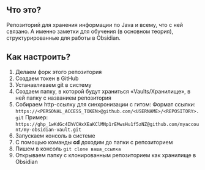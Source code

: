 ## Что это?
Репозиторий для хранения информации по Java и всему, что с ней связано. А именно заметки для обучения (в основном теория), структурированные для работы в Obsidian.

## Как настроить?
1. Делаем форк этого репозитория
2. Создаем токен в GitHub
3. Устанавливаем git в систему
4. Создаем папку, в которой будут храниться «Vaults/Хранилище», в ней папку с названием репозитория
5. Собираем http-ссылку для синхронизации с гитом:
	Формат ссылки:
	`https://<PERSONAL_ACCESS_TOKEN>@github.com/<USERNAME>/<REPOSITORY>.git`
	Пример:
	`https://ghp_1wKdGc4IhVCHxXEaKClMNp1rEMwsHu1f5zNZ@github.com/myaccount/my-obsidian-vault.git`
6. Запускаем консоль в системе
7. С помощью команды **cd** доходим до папки с репозиторием
8. Пишем в консоль `git clone ваша_ссылка`
9. Открываем папку с клонированным репозиторием как хранилище в Obsidian